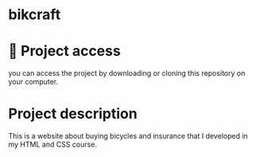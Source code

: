 # bikcraft

# 📁 Project access
you can access the project by downloading or cloning this repository on your computer.

# Project description
This is a website about buying bicycles and insurance that I developed in my HTML and CSS course.
